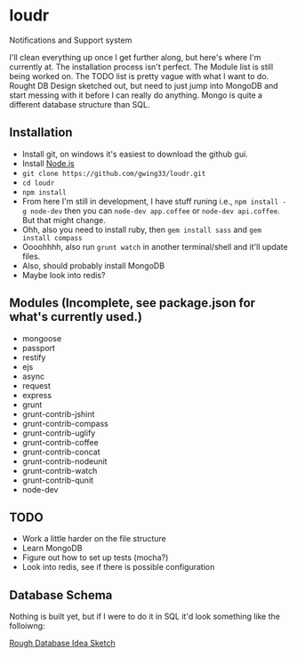 loudr
=====

Notifications and Support system

I'll clean everything up once I get further along, but here's where I'm currently at.
The installation process isn't perfect.
The Module list is still being worked on.
The TODO list is pretty vague with what I want to do.
Rought DB Design sketched out, but need to just jump into MongoDB and start messing with it before I can really do anything.
Mongo is quite a different database structure than SQL.

## Installation
- Install git, on windows it's easiest to download the github gui.
- Install [Node.js](http://nodejs.org/)
- `git clone https://github.com/gwing33/loudr.git`
- `cd loudr`
- `npm install`
- From here I'm still in development, I have stuff runing i.e., `npm install -g node-dev` then you can `node-dev app.coffee` or `node-dev api.coffee`. But that might change.
- Ohh, also you need to install ruby, then `gem install sass` and `gem install compass`
- Oooohhhh, also run `grunt watch` in another terminal/shell and it'll update files.
- Also, should probably install MongoDB
- Maybe look into redis?



## Modules (Incomplete, see package.json for what's currently used.)
- mongoose
- passport
- restify
- ejs
- async
- request
- express
- grunt
- grunt-contrib-jshint
- grunt-contrib-compass
- grunt-contrib-uglify
- grunt-contrib-coffee
- grunt-contrib-concat
- grunt-contrib-nodeunit
- grunt-contrib-watch
- grunt-contrib-qunit
- node-dev

## TODO
- Work a little harder on the file structure
- Learn MongoDB
- Figure out how to set up tests (mocha?)
- Look into redis, see if there is possible configuration

## Database Schema

Nothing is built yet, but if I were to do it in SQL it'd look something like the folloiwng:

[Rough Database Idea Sketch](https://www.evernote.com/pub/geraldroy/loudr)




